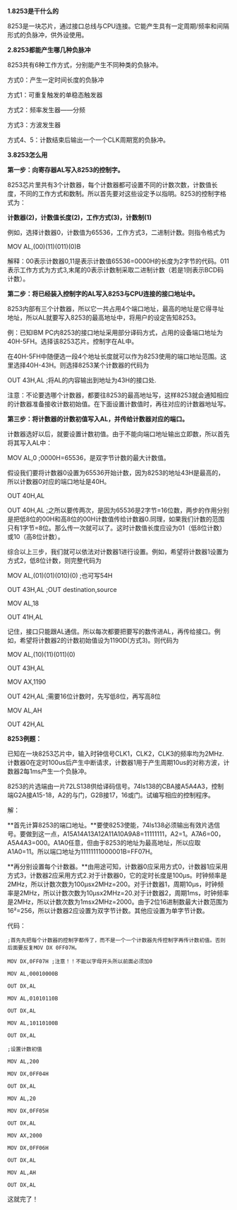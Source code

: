 **1.8253是干什么的**

8253是一块芯片，通过接口总线与CPU连接。它能产生具有一定周期/频率和间隔形式的负脉冲，供外设使用。

**2.8253都能产生哪几种负脉冲**

8253共有6种工作方式，分别能产生不同种类的负脉冲。

方式0：产生一定时间长度的负脉冲

方式1：可重复触发的单稳态触发器

方式2：频率发生器——分频

方式3：方波发生器

方式4、5：计数结束后输出一个一个CLK周期宽的负脉冲。

**3.8253怎么用**

**第一步：向寄存器AL写入8253的控制字。**

8253芯片里共有3个计数器，每个计数器都可设置不同的计数次数，计数值长度，不同的工作方式和数制。所以首先要对这些设定予以指明。8253的控制字格式为：

**计数器(2)，计数值长度(2)，工作方式(3)，计数制(1)**

例如，选择计数器0，计数值为65536，工作方式3，二进制计数。则指令格式为

MOV AL,(00)(11)(011)(0)B

解释：00表示计数器0,11是表示计数值65536=0000H的长度为2字节的代码。011表示工作方式为方式3,末尾的0表示计数制采取二进制计数（若是1则表示BCD码计数）。

**第二步：将已经装入控制字的AL写入8253与CPU连接的接口地址中。**

8253内部有三个计数器，所以它一共占用4个端口地址，最高的地址是它得寻址地址，所以AL就要写入8253的最高地址中，将用户的设定告知8253。

例：已知IBM PC内8253的接口地址采用部分译码方式，占用的设备端口地址为40H-5FH。选择该8253芯片。控制字在AL中。

在40H-5FH中随便选一段4个地址长度就可以作为8253使用的端口地址范围。这里选择40H-43H。则选择8253某个计数器的代码为

OUT 43H,AL ;将AL的内容输出到地址为43H的接口处.

注意：不论要选哪个计数器，都要往8253的最高地址写，这样8253就会通知相应的计数器准备接收计数初始值。在下面设置计数值时，再往对应的计数器地址写。

**第三步：将计数器的计数初值写入AL，并传给计数器对应的端口。**

计数器选好以后，就要设置计数初值。由于不能向端口地址输出立即数，所以首先将其写入AL中：

MOV AL,0 ;0000H=65536，是双字节计数的最大计数值。

假设我们要将计数器0设置为65536开始计数，因为8253的地址43H是最高的，所以计数器0对应的端口地址是40H。

OUT 40H,AL

OUT 40H,AL ;之所以要传两次，是因为65536是2字节=16位数，两步的作用分别是把低8位的00H和高8位的00H计数值传给计数器0.同理，如果我们计数的范围只有1字节=8位。那么传一次就可以了。这时计数值长度应设为01（低8位计数）或10（高8位计数）。

综合以上三步，我们就可以依法对计数器1进行设置。例如，希望将计数器1设置为方式2，低8位计数，则完整代码为

MOV AL,(01)(01)(010)(0) ;也可写54H

OUT 43H,AL ;OUT destination,source

MOV AL,18

OUT 41H,AL

记住，接口只能跟AL通信。所以每次都要把要写的数传进AL，再传给接口。例如，希望将计数器2的计数初始值设为1190D(方式3)。则代码为

MOV AL,(10)(11)(011)(0)

OUT 43H,AL

MOV AX,1190

OUT 42H,AL ;需要16位计数时，先写低8位，再写高8位

MOV AL,AH

OUT 42H,AL

  

**8253例题：**

已知在一块8253芯片中，输入时钟信号CLK1，CLK2，CLK3的频率均为2MHz.计数器0在定时100us后产生中断请求，计数器1用于产生周期10us的对称方波，计数器2每1ms产生一个负脉冲。

8253的片选端由一片72LS138供给译码信号。74ls138的CBA接A5A4A3，控制端G2A接A15-18，A2的与门，G2B接17，16或门。试编写相应的控制程序。

解：

**首先计算8253的端口地址。**要使8253使能，74ls138必须输出有效片选信号。要做到这一点，A15A14A13A12A11A10A9A8=11111111，A2=1。A7A6=00，A5A4A3=000。A1A0任意，但由于8253的地址为最高地址，所以应取A1A0=11。所以端口地址为11111111000001B=FF07H。

**再分别设置每个计数器。**由用途可知，计数器0应采用方式0，计数器1应采用方式3，计数器2应采用方式2.对于计数器0，它的定时长度是100μs。时钟频率是2MHz，所以计数次数为100μsx2MHz=200。对于计数器1，周期10μs，时钟频率是2MHz，所以计数次数为10μsx2MHz=20.对于计数器2，周期1ms，时钟频率是2MHz，所以计数次数为1msx2MHz=2000。由于2位16进制数最大计数范围为16²=256，所以计数器2应设置为双字节计数。其他应设置为单字节计数。  

代码：
```x86asm
;首先先把每个计数器的控制字都传了，而不是一个一个计数器先传控制字再传计数初值。否则后面要反复MOV DX 0FF07H。

MOV DX,0FF07H ;注意！！不能以字母开头所以前面必须加0

MOV AL,00010000B

OUT DX,AL

MOV AL,01010110B

OUT DX,AL

MOV AL,10110100B

OUT DX,AL

;设置计数初值

MOV AL,200

MOV DX,0FF04H

OUT DX,AL

MOV AL,20

MOV DX,0FF05H

OUT DX,AL

MOV AX,2000

MOV DX,0FF06H

OUT DX,AL

MOV AL,AH

OUT DX,AL
```
这就完了！